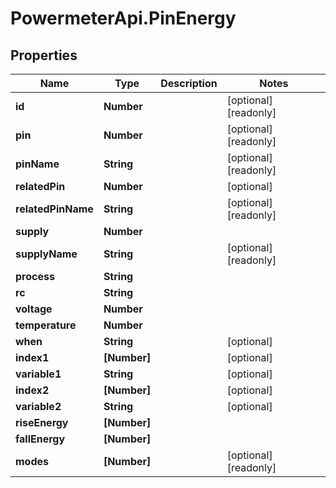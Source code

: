 # PowermeterApi.PinEnergy

## Properties

Name | Type | Description | Notes
------------ | ------------- | ------------- | -------------
**id** | **Number** |  | [optional] [readonly] 
**pin** | **Number** |  | [optional] [readonly] 
**pinName** | **String** |  | [optional] [readonly] 
**relatedPin** | **Number** |  | [optional] 
**relatedPinName** | **String** |  | [optional] [readonly] 
**supply** | **Number** |  | 
**supplyName** | **String** |  | [optional] [readonly] 
**process** | **String** |  | 
**rc** | **String** |  | 
**voltage** | **Number** |  | 
**temperature** | **Number** |  | 
**when** | **String** |  | [optional] 
**index1** | **[Number]** |  | [optional] 
**variable1** | **String** |  | [optional] 
**index2** | **[Number]** |  | [optional] 
**variable2** | **String** |  | [optional] 
**riseEnergy** | **[Number]** |  | 
**fallEnergy** | **[Number]** |  | 
**modes** | **[Number]** |  | [optional] [readonly] 


